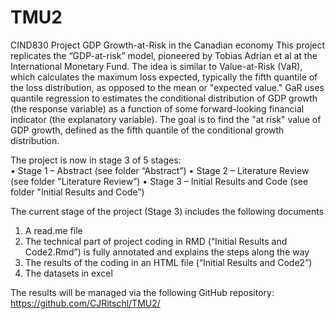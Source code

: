 # TMU2
CIND830 Project
GDP Growth-at-Risk in the Canadian economy
This project replicates the “GDP-at-risk” model, pioneered by Tobias Adrian et al at the International Monetary Fund. The idea is similar to Value-at-Risk (VaR), which calculates the maximum loss expected, typically the fifth quantile of the loss distribution, as opposed to the mean or "expected value." GaR uses quantile regression to estimates the conditional distribution of GDP growth (the response variable) as a function of some forward-looking financial indicator (the explanatory variable). The goal is to find the "at risk" value of GDP growth, defined as the fifth quantile of the conditional growth distribution. 

The project is now in stage 3 of 5 stages:  
•	Stage 1 – Abstract (see folder “Abstract”)
•	Stage 2 – Literature Review (see folder "Literature Review”)
•	Stage 3 – Initial Results and Code (see folder "Initial Results and Code”)

The current stage of the project (Stage 3) includes the following documents
1.	A read.me file
2.	The technical part of project coding in RMD (“Initial Results and Code2.Rmd”) is fully annotated and explains the steps along the way
3.	The results of the coding in an HTML file (“Initial Results and Code2”)
4.	The datasets in excel 

The results will be managed via the following GitHub repository:
https://github.com/CJRitschl/TMU2/

